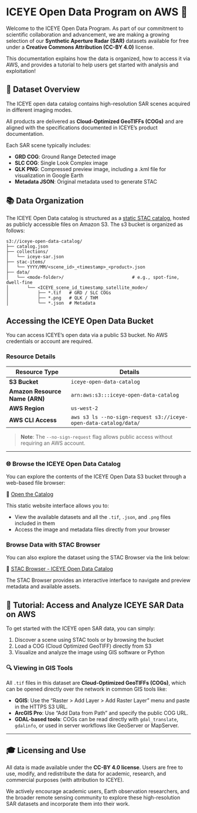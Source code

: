 # ICEYE Open Data Program on AWS 🚀

Welcome to the ICEYE Open Data Program. As part of our commitment to scientific collaboration and advancement, we are making a growing selection of our **Synthetic Aperture Radar (SAR)** datasets available for free under a **Creative Commons Attribution (CC-BY 4.0)** license.

This documentation explains how the data is organized, how to access it via AWS, and provides a tutorial to help users get started with analysis and exploitation!

## 📁 Dataset Overview

The ICEYE open data catalog contains high-resolution SAR scenes acquired in different imaging modes.

All products are delivered as **Cloud-Optimized GeoTIFFs (COGs)** and are aligned with the specifications documented in ICEYE’s product documentation.

Each SAR scene typically includes:

- **GRD COG**: Ground Range Detected image
- **SLC COG**: Single Look Complex image
- **QLK PNG**: Compressed preview image, including a .kml file for visualization in Google Earth
- **Metadata JSON**: Original metadata used to generate STAC
  
## 📚 Data Organization

The ICEYE Open Data catalog is structured as a [static STAC catalog](https://stacspec.org), hosted as publicly accessible files on Amazon S3. The s3 bucket is organized as follows:

```text
s3://iceye-open-data-catalog/
├── catalog.json
├── collections/
│   └── iceye-sar.json
├── stac-items/
│   └── YYYY/MM/<scene_id>_<timestamp>_<product>.json
├── data/
│   └── <mode-folder>/                          # e.g., spot-fine, dwell-fine
│       └── <ICEYE_scene_id_timestamp_satellite_mode>/
│           ├── *.tif   # GRD / SLC COGs
│           ├── *.png   # QLK / THM
│           └── *.json  # Metadata
```

## Accessing the ICEYE Open Data Bucket

You can access ICEYE’s open data via a public S3 bucket. No AWS credentials or account are required.

### Resource Details

| **Resource Type**           | **Details**                                                  |
|----------------------------|--------------------------------------------------------------|
| **S3 Bucket**              | `iceye-open-data-catalog`                                            |
| **Amazon Resource Name (ARN)** | `arn:aws:s3:::iceye-open-data-catalog`                      |
| **AWS Region**             | `us-west-2`                                                  |
| **AWS CLI Access**         | `aws s3 ls --no-sign-request s3://iceye-open-data-catalog/data/`     |

> **Note**: The `--no-sign-request` flag allows public access without requiring an AWS account.

---

### 🌐 Browse the ICEYE Open Data Catalog

You can explore the contents of the ICEYE Open Data S3 bucket through a web-based file browser:

🔗 [Open the Catalog](http://iceye-open-data-catalog.s3-website-us-west-2.amazonaws.com/?prefix=)

This static website interface allows you to:

- View the available datasets and all the `.tif`, `.json`, and `.png` files included in them
- Access the image and metadata files directly from your browser

### Browse Data with STAC Browser

You can also explore the dataset using the STAC Browser via the link below:

🔗 [STAC Browser - ICEYE Open Data Catalog](https://radiantearth.github.io/stac-browser/#/external/iceye-open-data-catalog.s3-us-west-2.amazonaws.com/catalog.json?.language=en)

The STAC Browser provides an interactive interface to navigate and preview metadata and available assets.

## 🧪 Tutorial: Access and Analyze ICEYE SAR Data on AWS

To get started with the ICEYE open SAR data, you can simply:

1. Discover a scene using STAC tools or by browsing the bucket
2. Load a COG (Cloud Optimized GeoTIFF) directly from S3
3. Visualize and analyze the image using GIS software or Python

### 🔍 Viewing in GIS Tools

All `.tif` files in this dataset are **Cloud-Optimized GeoTIFFs (COGs)**, which can be opened directly over the network in common GIS tools like:

- **QGIS**: Use the “Raster > Add Layer > Add Raster Layer” menu and paste in the HTTPS S3 URL.
- **ArcGIS Pro**: Use “Add Data from Path” and specify the public COG URL.
- **GDAL-based tools**: COGs can be read directly with `gdal_translate`, `gdalinfo`, or used in server workflows like GeoServer or MapServer.

---

## 🎓 Licensing and Use

All data is made available under the **CC-BY 4.0 license**. Users are free to use, modify, and redistribute the data for academic, research, and commercial purposes (with attribution to ICEYE).

We actively encourage academic users, Earth observation researchers, and the broader remote sensing community to explore these high-resolution SAR datasets and incorporate them into their work.
